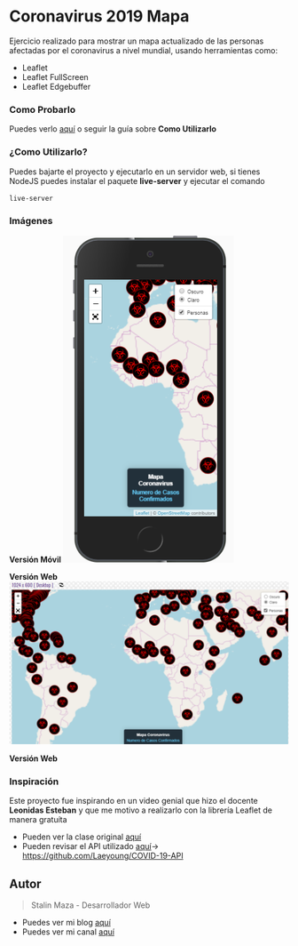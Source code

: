 # Coronavirus 2019 Mapa

Ejercicio realizado para mostrar un mapa actualizado de las personas afectadas por el coronavirus a nivel mundial, usando herramientas como:
- Leaflet 
- Leaflet FullScreen
- Leaflet Edgebuffer

### Como Probarlo

Puedes verlo [aquí](https://corona-sm-2019-app.netlify.com) o seguir la guía sobre **Como Utilizarlo**

### ¿Como Utilizarlo?

Puedes bajarte el proyecto y ejecutarlo en un servidor web, si tienes NodeJS puedes instalar el paquete **live-server** y ejecutar el comando
```cmd
live-server
```

### Imágenes

**Versión Móvil**
![Móvil](./MapaCoronavirus.png)

**Versión Web**
![Móvil](./MapaCoronavirusWeb.png)

**Versión Web**

### Inspiración
Este proyecto fue inspirando en un video genial que hizo el docente **Leonidas Esteban** y que me motivo a realizarlo con la librería Leaflet de manera gratuíta
- Pueden ver la clase original [aquí](https://www.youtube.com/watch?v=UlfacaW8634)
- Pueden revisar el API utilizado [aquí](https://github.com/Laeyoung/COVID-19-API)-> https://github.com/Laeyoung/COVID-19-API
<!-- ![](https://repository-images.githubusercontent.com/246729475/f4011e80-6529-11ea-8236-7144d4f28850) -->

## Autor
> Stalin Maza - Desarrollador Web
- Puedes ver mi blog [aquí](https://stalinmaza97.hashnode.dev/)
- Puedes ver mi canal [aquí](https://www.youtube.com/channel/UCMDvFIXXZv5tUXNa7-qF5pw?view_as=subscriber)